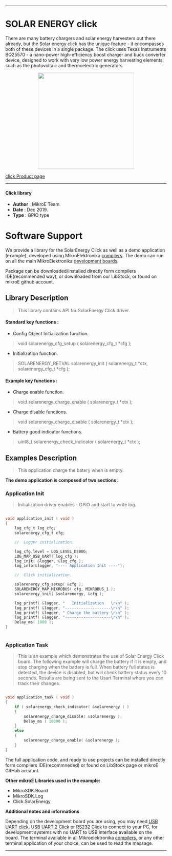
---
# SOLAR ENERGY click

There are many battery chargers and solar energy harvesters out there already, but the Solar energy click has the unique feature - it encompasses both of these devices in a single package. The click uses Texas Instruments BQ25570 - a nano-power high-efficiency boost charger and buck converter device, designed to work with very low power energy harvesting elements, such as the photovoltaic and thermoelectric generators


<p align="center">
  <img src="https://download.mikroe.com/images/click_for_ide/solarenergy_click.png" height=300px>
</p>



[click Product page](<https://www.mikroe.com/solar-energy-click>)

---


#### Click library 

- **Author**        : MikroE Team
- **Date**          : Dec 2019.
- **Type**          : GPIO type


# Software Support

We provide a library for the SolarEnergy Click 
as well as a demo application (example), developed using MikroElektronika 
[compilers](https://shop.mikroe.com/compilers). 
The demo can run on all the main MikroElektronika [development boards](https://shop.mikroe.com/development-boards).

Package can be downloaded/installed directly form compilers IDE(recommended way), or downloaded from our LibStock, or found on mikroE github account. 

## Library Description

> This library contains API for SolarEnergy Click driver.

#### Standard key functions :

- Config Object Initialization function.
> void solarenergy_cfg_setup ( solarenergy_cfg_t *cfg ); 
 
- Initialization function.
> SOLARENERGY_RETVAL solarenergy_init ( solarenergy_t *ctx, solarenergy_cfg_t *cfg );


#### Example key functions :

- Charge enable function.
> void solarenergy_charge_enable ( solarenergy_t *ctx );
 
- Charge disable functions.
> void solarenergy_charge_disable ( solarenergy_t *ctx );

- Battery good indicator functions.
> uint8_t solarenergy_check_indicator ( solarenergy_t *ctx );

## Examples Description

> This application charge the batery when is empty.

**The demo application is composed of two sections :**

### Application Init 

> Initialization driver enables - GPIO and start to write log.

```c

void application_init ( void )
{
    log_cfg_t log_cfg;
    solarenergy_cfg_t cfg;

    //  Logger initialization.

    log_cfg.level = LOG_LEVEL_DEBUG;
    LOG_MAP_USB_UART( log_cfg );
    log_init( &logger, &log_cfg );
    log_info(&logger, "---- Application Init ----");

    //  Click initialization.

    solarenergy_cfg_setup( &cfg );
    SOLARENERGY_MAP_MIKROBUS( cfg, MIKROBUS_1 );
    solarenergy_init( &solarenergy, &cfg );

    log_printf( &logger, "   Initialization   \r\n" );
    log_printf( &logger, "--------------------\r\n" );
    log_printf( &logger, " Charge the battery \r\n" );
    log_printf( &logger, "--------------------\r\n" );
    Delay_ms( 1000 );
}
  
```

### Application Task

> This is an example which demonstrates the use of Solar Energy Click board. The following example will charge the battery if it is empty, and stop charging when the battery is full. When battery full status is detected, the device is disabled, but will check battery status every 10 seconds. Results are being sent to the Usart Terminal where you can track their changes.

```c

void application_task ( void )
{
    if ( solarenergy_check_indicator( &solarenergy ) )
    {
        solarenergy_charge_disable( &solarenergy );
        Delay_ms ( 10000 );
    }
    else
    {
        solarenergy_charge_enable( &solarenergy );
    }
}  

```


The full application code, and ready to use projects can be  installed directly form compilers IDE(recommneded) or found on LibStock page or mikroE GitHub accaunt.

**Other mikroE Libraries used in the example:** 

- MikroSDK.Board
- MikroSDK.Log
- Click.SolarEnergy

**Additional notes and informations**

Depending on the development board you are using, you may need 
[USB UART click](https://shop.mikroe.com/usb-uart-click), 
[USB UART 2 Click](https://shop.mikroe.com/usb-uart-2-click) or 
[RS232 Click](https://shop.mikroe.com/rs232-click) to connect to your PC, for 
development systems with no UART to USB interface available on the board. The 
terminal available in all Mikroelektronika 
[compilers](https://shop.mikroe.com/compilers), or any other terminal application 
of your choice, can be used to read the message.



---
